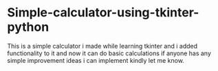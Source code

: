 # Simple-calculator-using-tkinter-python

This is a simple calculator i made while learning tkinter and i added functionality to it and now it can do basic calculations if anyone has any simple improvement ideas i can implement kindly let me know.
